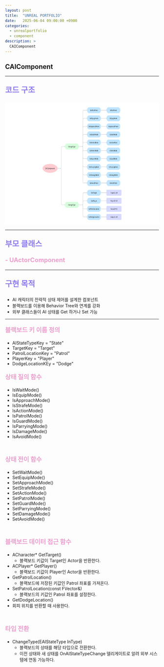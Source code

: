 ```yaml
---
layout: post
title:  "UNREAL PORTFOLIO"
date:   2025-06-04 09:00:00 +0900
categories:
  - unrealportfolio
  - component
description: >
  CAIComponent
---
```

## CAIComponent

---

<p style = "color:#8f7cee; font-size:25px; font-weight:bold">
코드 구조
</p>

<img src = "/assets/img/unrealportfolio/CAIComponent.png" width = "1000" height = "400">

---

<p style = "color:#8f7cee; font-size:25px; font-weight:bold">
부모 클래스
</p>

<p style = "color:#ed9ece; font-size:20px; font-weight:bold">
- UActorComponent
</p>

---

<p style = "color:#8f7cee; font-size:25px; font-weight:bold">
구현 목적
</p>

- AI 캐릭터의 전략적 상태 제어를 설계한 컴포넌트
- 블랙보드를 이용해 Behavior Tree와 연계를 강화
- 외부 클래스들이 AI 상태를 Get 하거나 Set 가능

---

<p style = "color:#ed9ece; font-size:20px; font-weight:bold">
블랙보드 키 이름 정의
</p>

- AIStateTypeKey = "State"
- TargetKey = "Target"
- PatrolLocationKey = "Patrol"
- PlayerKey = "Player"
- DodgeLocationKEy = "Dodge"


<p style = "color:#ed9ece; font-size:20px; font-weight:bold">
상태 질의 함수
</p>

- IsWaitMode()
- IsEquipMode()
- IsApproachMode()
- IsStrafeMode()
- IsActionMode()
- IsPatrolMode()
- IsGuardMode()
- IsParryingMode()
- IsDamageMode()
- IsAvoidMode()

<br/>

<p style = "color:#ed9ece; font-size:20px; font-weight:bold">
상태 전이 함수
</p>

- SetWaitMode()
- SetEquipMode()
- SetApproachMode()
- SetStrafeMode()
- SetActionMode()
- SetPatrolMode()
- SetGuardMode()
- SetParryingMode()
- SetDamageMode()
- SetAvoidMode()

<br/>

<p style = "color:#ed9ece; font-size:20px; font-weight:bold">
블랙보드 데이터 접근 함수
</p>

- ACharacter* GetTarget()
  - 블랙보드 키값이 Target인 Actor을 반환한다.
- ACPlayer* GetPlayer()
  - 블랙보드 키값이 Player인 Actor을 반환한다.
- GetPatrolLocation()
  - 블랙보드에 저장된 키값인 Patrol 좌표를 가져온다. 
- SetPatrolLocation(const FVector&)
  - 블랙보드의 키값인 Patrol 좌표를 설정한다.
-  GetDodgeLocation()
  - 회피 위치를 반환할 때 사용한다.

<br/>

<p style = "color:#ed9ece; font-size:20px; font-weight:bold">
타입 전환
</p>

- ChangeType(EAIStateType InType)
  - 블랙보드의 상태를 해당 타입으로 전환한다.
  - 이전 상태와 새 상태를 OnAIStateTypeChange 델리게이트로 알려 외부 시스템에 연동 가능하다.